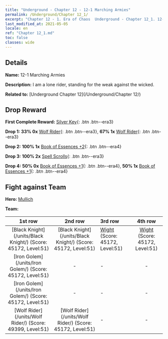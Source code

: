 ```yaml
---
title: "Underground - Chapter 12 - 12-1 Marching Armies"
permalink: /Underground/Chapter 12_1/
excerpt: "Chapter 12 - 1. Era of Chaos  Underground - Chapter 12_1. 12-1 Marching Armies"
last_modified_at: 2021-05-05
locale: en
ref: "Chapter 12_1.md"
toc: false
classes: wide
---
```


## Details

 **Name:** 12-1 Marching Armies

 **Description:** I am a lone rider, standing for the weak against the wicked.

 **Related to:** [Underground Chapter 12](/Underground/Chapter 12/)

## Drop Reward

 **First Complete Reward:** [Silver Key](/Items/con_693/){: .btn .btn--era3}

 **Drop 1:** **33% 0x** [Wolf Rider](/Items/unt_218/){: .btn .btn--era3}, **67% 1x** [Wolf Rider](/Items/unt_218/){: .btn .btn--era3}

 **Drop 2:** **100% 1x** [Book of Essences +2](/Items/mat_53/){: .btn .btn--era4}

 **Drop 3:** **100% 2x** [Spell Scrolls](/Items/con_694/){: .btn .btn--era3}

 **Drop 4:** **50% 0x** [Book of Essences +1](/Items/mat_46/){: .btn .btn--era4}, **50% 1x** [Book of Essences +1](/Items/mat_46/){: .btn .btn--era4}


## Fight against Team
 **Hero:** [Mullich](/heroes/Mullich/)

 **Team:**


  | 1st row | 2nd row | 3rd row | 4th row |
  |:----:|:----:|:----|:----:|
  | [Black Knight](/units/Black Knight/) (Score: 45172, Level:51)  | [Black Knight](/units/Black Knight/) (Score: 45172, Level:51)  | [Wight](/units/Wight/) (Score: 45172, Level:51)  | [Wight](/units/Wight/) (Score: 45172, Level:51)  |
  | [Iron Golem](/units/Iron Golem/) (Score: 45172, Level:51)  | - | - | - |
  | [Iron Golem](/units/Iron Golem/) (Score: 45172, Level:51)  | - | - | - |
  | [Wolf Rider](/units/Wolf Rider/) (Score: 49399, Level:51)  | [Wolf Rider](/units/Wolf Rider/) (Score: 45172, Level:51)  | - | - |



